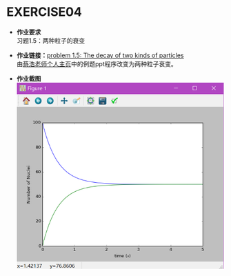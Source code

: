EXERCISE04
=======

 - **作业要求**  
    习题1.5：两种粒子的衰变
     
     
 - **作业链接：**[problem 1.5: The decay of two kinds of particles](https://github.com/Pu-ZH/compuationalphysics_N2014301020017/blob/master/homework04/homework04.py)     
     由[蔡浩老师个人主页](https://www.evernote.com/shard/s140/sh/d351f9a3-8076-4274-944b-7043e0ce8cf3/4f89e8630604ea23262f00b3ed11f8ad)中的例题ppt程序改变为两种粒子衰变。
     
 - **作业截图**  
 ![homework04](https://github.com/Pu-ZH/compuationalphysics_N2014301020017/blob/master/homework04/homework04.png)    
